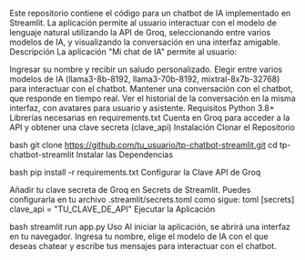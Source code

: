 
 Este repositorio contiene el código para un chatbot de IA implementado en Streamlit. La aplicación permite al usuario interactuar con el modelo de lenguaje natural utilizando la API de Groq, seleccionando entre varios modelos de IA, y visualizando la conversación en una interfaz amigable.
 Descripción
La aplicación "Mi chat de IA" permite al usuario:

Ingresar su nombre y recibir un saludo personalizado.
Elegir entre varios modelos de IA (llama3-8b-8192, llama3-70b-8192, mixtral-8x7b-32768) para interactuar con el chatbot.
Mantener una conversación con el chatbot, que responde en tiempo real.
Ver el historial de la conversación en la misma interfaz, con avatares para usuario y asistente.
Requisitos
Python 3.8+
Librerías necesarias en requirements.txt
Cuenta en Groq para acceder a la API y obtener una clave secreta (clave_api)
Instalación
Clonar el Repositorio

bash
git clone https://github.com/tu_usuario/tp-chatbot-streamlit.git
cd tp-chatbot-streamlit
Instalar las Dependencias

bash
pip install -r requirements.txt
Configurar la Clave API de Groq

Añadir tu clave secreta de Groq en Secrets de Streamlit. Puedes configurarla en tu archivo .streamlit/secrets.toml como sigue:
toml
[secrets]
clave_api = "TU_CLAVE_DE_API"
Ejecutar la Aplicación

bash
streamlit run app.py
Uso
Al iniciar la aplicación, se abrirá una interfaz en tu navegador. Ingresa tu nombre, elige el modelo de IA con el que deseas chatear y escribe tus mensajes para interactuar con el chatbot.
